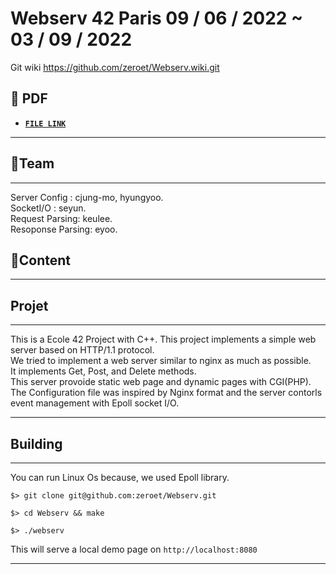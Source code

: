 # Webserv 42 Paris 09 / 06 / 2022 ~ 03 / 09 / 2022

Git wiki
https://github.com/zeroet/Webserv.wiki.git
 
## 📝 PDF
- [**`FILE LINK`**](https://github.com/zeroet/Webserv/en.subject.pdf)



---
## 🚩Team
---
Server Config : cjung-mo, hyungyoo.   
SocketI/O : seyun.  
Request Parsing: keulee.   
Resoponse Parsing: eyoo.   



## 🚀Content

---
## Projet
---
This is a Ecole 42 Project with C++. This project implements a simple web server based on HTTP/1.1 protocol.  
We tried to implement a web server similar to nginx as much as possible.  
It implements Get, Post, and Delete methods.  
This server provoide static web page and dynamic pages with CGI(PHP).  
The Configuration file was inspired by Nginx format and the server contorls event management with Epoll socket I/O.

---
## Building
---

You can run Linux Os because, we used Epoll library.

``$> git clone git@github.com:zeroet/Webserv.git``

``$> cd Webserv && make``

``$> ./webserv``

This will serve a local demo page on ``http://localhost:8080``

---

